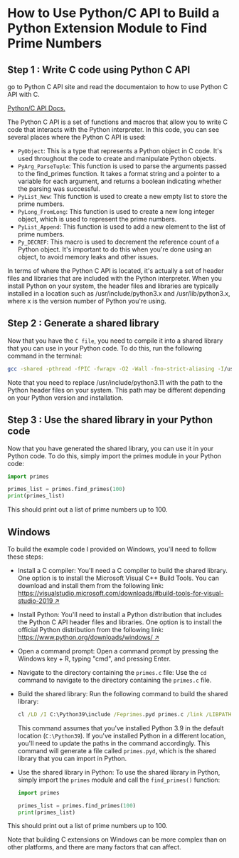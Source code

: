 # How to Use Python/C API to Build a Python Extension Module to Find Prime Numbers

## Step 1 : Write C code using Python C API

go to Python C API site and read the documentaion to how to use Python C API with C.

[Python/C API Docs.](https://docs.python.org/3/c-api/index.html)

The Python C API is a set of functions and macros that allow you to write C code that interacts with the Python interpreter. In this code, you can see several places where the Python C API is used:

- ```PyObject```: This is a type that represents a Python object in C code. It's used throughout the code to create and manipulate Python objects.
- ```PyArg_ParseTuple```: This function is used to parse the arguments passed to the find_primes function. It takes a format string and a pointer to a variable for each argument, and returns a boolean indicating whether the parsing was successful.
- ```PyList_New```: This function is used to create a new empty list to store the prime numbers.
- ```PyLong_FromLong```: This function is used to create a new long integer object, which is used to represent the prime numbers.
- ```PyList_Append```: This function is used to add a new element to the list of prime numbers.
- ```Py_DECREF```: This macro is used to decrement the reference count of a Python object. It's important to do this when you're done using an object, to avoid memory leaks and other issues.

In terms of where the Python C API is located, it's actually a set of header files and libraries that are included with the Python interpreter. When you install Python on your system, the header files and libraries are typically installed in a location such as /usr/include/python3.x and /usr/lib/python3.x, where x is the version number of Python you're using.

## Step 2 : Generate a shared library

Now that you have the ```C file```, you need to compile it into a shared library that you can use in your Python code. To do this, run the following command in the terminal:

```bash
gcc -shared -pthread -fPIC -fwrapv -O2 -Wall -fno-strict-aliasing -I/usr/include/python3.11 -o primes.so primes.c

```

Note that you need to replace /usr/include/python3.11 with the path to the Python header files on your system. This path may be different depending on your Python version and installation.

## Step 3 : Use the shared library in your Python code

Now that you have generated the shared library, you can use it in your Python code. To do this, simply import the primes module in your Python code:

```python
import primes

primes_list = primes.find_primes(100)
print(primes_list)
```

This should print out a list of prime numbers up to 100.

## Windows

To build the example code I provided on Windows, you'll need to follow these steps:

- Install a C compiler: You'll need a C compiler to build the shared library. One option is to install the Microsoft Visual C++ Build Tools. You can download and install them from the following link: [https://visualstudio.microsoft.com/downloads/#build-tools-for-visual-studio-2019 ↗](https://visualstudio.microsoft.com/downloads/#build-tools-for-visual-studio-2019)

- Install Python: You'll need to install a Python distribution that includes the Python C API header files and libraries. One option is to install the official Python distribution from the following link: [https://www.python.org/downloads/windows/ ↗](https://www.python.org/downloads/windows/)

- Open a command prompt: Open a command prompt by pressing the Windows key + R, typing "cmd", and pressing Enter.

- Navigate to the directory containing the `primes.c` file: Use the `cd` command to navigate to the directory containing the `primes.c` file.

- Build the shared library: Run the following command to build the shared library:

   ```cmd
   cl /LD /I C:\Python39\include /Feprimes.pyd primes.c /link /LIBPATH:C:\Python39\libs
   ```

   This command assumes that you've installed Python 3.9 in the default location (`C:\Python39`). If you've installed Python in a different location, you'll need to update the paths in the command accordingly. This command will generate a file called `primes.pyd`, which is the shared library that you can import in Python.

- Use the shared library in Python: To use the shared library in Python, simply import the `primes` module and call the `find_primes()` function:

   ```python
   import primes

   primes_list = primes.find_primes(100)
   print(primes_list)
   ```

This should print out a list of prime numbers up to 100.

Note that building C extensions on Windows can be more complex than on other platforms, and there are many factors that can affect.
